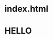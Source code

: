 # index.html
<!doctype html>
<html>
<head>
<title> Kendall's page </title>
</head>
<body> <h1> HELLO </h1></body>
</html>
